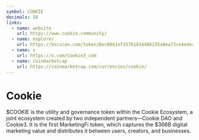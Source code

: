 ```yaml
---
symbol: COOKIE
decimals: 18
links:
  - name: website
    url: https://www.cookie.community/
  - name: explorer
    url: https://bscscan.com/token/0xc0041ef357b183448b235a8ea73ce4e4ec8c265f
  - name: x
    url: https://x.com/Cookie3_com
  - name: coinmarketcap
    url: https://coinmarketcap.com/currencies/cookie/
---
```


# Cookie

$COOKIE is the utility and governance token within the Cookie Ecosystem, a joint ecosystem created by two independent partners—Cookie DAO and Cookie3. It is the first MarketingFi token, which captures the $366B digital marketing value and distributes it between users, creators, and businesses.
